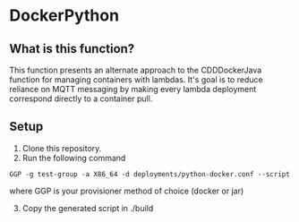 # DockerPython

## What is this function?

This function presents an alternate approach to the CDDDockerJava function for managing containers with lambdas. It's goal is to reduce 
reliance on MQTT messaging by making every lambda deployment correspond directly to a container pull.

## Setup

1. Clone this repository.
2. Run the following command
```
GGP -g test-group -a X86_64 -d deployments/python-docker.conf --script
```
where GGP is your provisioner method of choice (docker or jar)

3. Copy the generated script in ./build